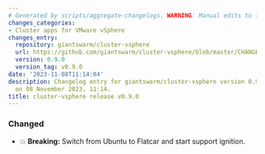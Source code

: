 ```yaml
---
# Generated by scripts/aggregate-changelogs. WARNING: Manual edits to this files will be overwritten.
changes_categories:
- Cluster apps for VMware vSphere
changes_entry:
  repository: giantswarm/cluster-vsphere
  url: https://github.com/giantswarm/cluster-vsphere/blob/master/CHANGELOG.md#090---2023-11-08
  version: 0.9.0
  version_tag: v0.9.0
date: '2023-11-08T11:14:04'
description: Changelog entry for giantswarm/cluster-vsphere version 0.9.0, published
  on 08 November 2023, 11:14.
title: cluster-vsphere release v0.9.0
---
```


### Changed
- :boom: **Breaking:** Switch from Ubuntu to Flatcar and start support ignition.
